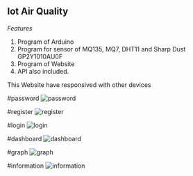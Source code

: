 ## Iot Air Quality ##
 
 *Features*
 1. Program of Arduino
 2. Program for sensor of MQ135, MQ7, DHT11 and Sharp Dust GP2Y1010AU0F
 3. Program of Website
 4. API also included.


This Website have responsived with other devices

#password
![password](https://github.com/ridwanz1508/Iot_Air_Quality/assets/134186848/cf92222f-1006-462e-af9e-da70cb259ce3)

#register
![register](https://github.com/ridwanz1508/Iot_Air_Quality/assets/134186848/5d1b5876-dc22-4b47-b74b-765bc85f1f5f)

#login
![login](https://github.com/ridwanz1508/Iot_Air_Quality/assets/134186848/b4e618ef-c4f3-4d78-b107-024c64dacd29)

#dashboard
![dashboard](https://github.com/ridwanz1508/Iot_Air_Quality/assets/134186848/5403d202-507a-4dd2-8ecd-e1bc9bb8def1)

#graph
![graph](https://github.com/ridwanz1508/Iot_Air_Quality/assets/134186848/5e56c43d-0088-49a6-b4d0-1cac6839f9f6)

#information
![information](https://github.com/ridwanz1508/Iot_Air_Quality/assets/134186848/359d8faf-871f-45dc-98a3-e836f0b1683b)


